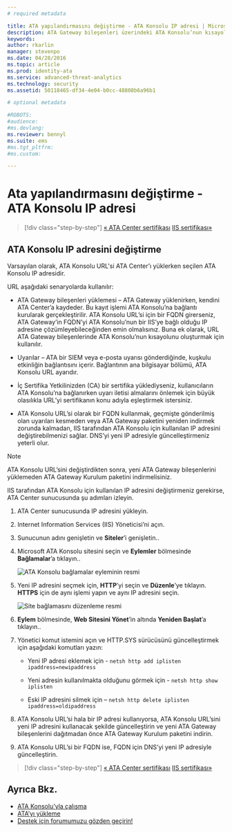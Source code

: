 ```yaml
---
# required metadata

title: ATA yapılandırmasını değiştirme - ATA Konsolu IP adresi | Microsoft Advanced Threat Analytics
description: ATA Gateway bileşenleri üzerindeki ATA Konsolu’nun kısayolunu oluşturmak için kullanılan ATA Konsolu IP adresinin nasıl değiştirileceği açıklanır.
keywords:
author: rkarlin
manager: stevenpo
ms.date: 04/28/2016
ms.topic: article
ms.prod: identity-ata
ms.service: advanced-threat-analytics
ms.technology: security
ms.assetid: 50118465-df34-4e04-b0cc-48808b6a96b1

# optional metadata

#ROBOTS:
#audience:
#ms.devlang:
ms.reviewer: bennyl
ms.suite: ems
#ms.tgt_pltfrm:
#ms.custom:

---
```


# Ata yapılandırmasını değiştirme - ATA Konsolu IP adresi

>[!div class="step-by-step"]
[« ATA Center sertifikası](modifying-ata-config-centercert.md)
[IIS sertifikası»](modifying-ata-config-iiscert.md)

## ATA Konsolu IP adresini değiştirme
Varsayılan olarak, ATA Konsolu URL'si ATA Center’ı yüklerken seçilen ATA Konsolu IP adresidir.

URL aşağıdaki senaryolarda kullanılır:

-   ATA Gateway bileşenleri yüklemesi – ATA Gateway yüklenirken, kendini ATA Center’a kaydeder. Bu kayıt işlemi ATA Konsolu’na bağlantı kurularak gerçekleştirilir. ATA Konsolu URL’si için bir FQDN girerseniz, ATA Gateway’in FQDN’yi ATA Konsolu’nun bir IIS’ye bağlı olduğu IP adresine çözümleyebileceğinden emin olmalısınız. Buna ek olarak, URL ATA Gateway bileşenlerinde ATA Konsolu’nun kısayolunu oluşturmak için kullanılır.

-   Uyarılar – ATA bir SIEM veya e-posta uyarısı gönderdiğinde, kuşkulu etkinliğin bağlantısını içerir. Bağlantının ana bilgisayar bölümü, ATA Konsolu URL ayarıdır.

-   İç Sertifika Yetkilinizden (CA) bir sertifika yüklediyseniz, kullanıcıların ATA Konsolu’na bağlanırken uyarı iletisi almalarını önlemek için büyük olasılıkla URL’yi sertifikanın konu adıyla eşleştirmek istersiniz.

-   ATA Konsolu URL’si olarak bir FQDN kullanmak, geçmişte gönderilmiş olan uyarıları kesmeden veya ATA Gateway paketini yeniden indirmek zorunda kalmadan, IIS tarafından ATA Konsolu için kullanılan IP adresini değiştirebilmenizi sağlar. DNS’yi yeni IP adresiyle güncelleştirmeniz yeterli olur.

> [!NOTE]
> ATA Konsolu URL’sini değiştirdikten sonra, yeni ATA Gateway bileşenlerini yüklemeden ATA Gateway Kurulum paketini indirmelisiniz.

IIS tarafından ATA Konsolu için kullanılan IP adresini değiştirmeniz gerekirse, ATA Center sunucusunda şu adımları izleyin.

1.  ATA Center sunucusunda IP adresini yükleyin.

2.  Internet Information Services (IIS) Yöneticisi’ni açın.

3.  Sunucunun adını genişletin ve **Siteler**’i genişletin..

4.  Microsoft ATA Konsolu sitesini seçin ve **Eylemler** bölmesinde **Bağlamalar**’a tıklayın..

    ![ATA Konsolu bağlamalar eyleminin resmi](media/ATA-console-change-IP-bindings.jpg)

5.  Yeni IP adresini seçmek için, **HTTP**’yi seçin ve **Düzenle**’ye tıklayın. **HTTPS** için de aynı işlemi yapın ve aynı IP adresini seçin.

    ![Site bağlamasını düzenleme resmi](media/ATA-change-console-IP.jpg)

6.  **Eylem** bölmesinde, **Web Sitesini Yönet**’in altında **Yeniden Başlat**’a tıklayın..

7.  Yönetici komut istemini açın ve HTTP.SYS sürücüsünü güncelleştirmek için aşağıdaki komutları yazın:

    -   Yeni IP adresi eklemek için - `netsh http add iplisten ipaddress=newipaddress`

    -   Yeni adresin kullanılmakta olduğunu görmek için - `netsh http show iplisten`

    -   Eski IP adresini silmek için – `netsh http delete iplisten ipaddress=oldipaddress`

8.  ATA Konsolu URL’si hala bir IP adresi kullanıyorsa, ATA Konsolu URL’sini yeni IP adresini kullanacak şekilde güncelleştirin ve yeni ATA Gateway bileşenlerini dağıtmadan önce ATA Gateway Kurulum paketini indirin.

9. ATA Konsolu URL’si bir FQDN ise, FQDN için DNS’yi yeni IP adresiyle güncelleştirin.

>[!div class="step-by-step"]
[« ATA Center sertifikası](modifying-ata-config-centercert.md)
[IIS sertifikası»](modifying-ata-config-iiscert.md)


## Ayrıca Bkz.
- [ATA Konsolu’yla çalışma](/advanced-threat-analytics/understand-explore/working-with-ata-console)
- [ATA’yı yükleme](install-ata.md)
- [Destek için forumumuzu gözden geçirin!](https://social.technet.microsoft.com/Forums/security/en-US/home?forum=mata)


<!--HONumber=Apr16_HO4-->


